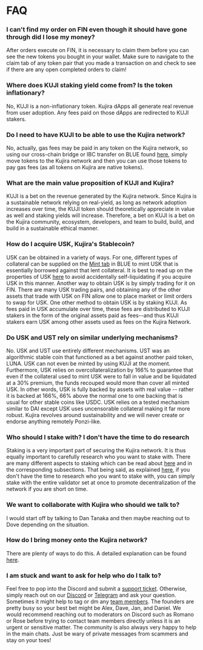 # FAQ

### I can't find my order on FIN even though it should have gone through did I lose my money?&#x20;

After orders execute on FIN, it is necessary to claim them before you can see the new tokens you bought in your wallet. Make sure to navigate to the claim tab of any token pair that you made a transaction on and check to see if there are any open completed orders to claim!

### Where does KUJI staking yield come from? Is the token inflationary?&#x20;

No, KUJI is a non-inflationary token. Kujira dApps all generate real revenue from user adoption. Any fees paid on those dApps are redirected to KUJI stakers.&#x20;

### Do I need to have KUJI to be able to use the Kujira network?

No, actually, gas fees may be paid in any token on the Kujira network, so using our cross-chain bridge or IBC transfer on BLUE found [here](https://blue.kujira.app/ibc?destination=juno-1), simply move tokens to the Kujira network and then you can use those tokens to pay gas fees (as all tokens on Kujira are native tokens).&#x20;

### What are the main value proposition of KUJI and Kujira?

KUJI is a bet on the revenue generated by the Kujira network. Since Kujira is a sustainable network relying on real-yield, as long as network adoption increases over time, the KUJI token should theoretically appreciate in value as well and staking yields will increase. Therefore, a bet on KUJI is a bet on the Kujira community, ecosystem, developers, and team to build, build, and build in a sustainable ethical manner.

### How do I acquire USK, Kujira's Stablecoin?

USK can be obtained in a variety of ways. For one, different types of collateral can be supplied on the [Mint tab](https://blue.kujira.app/mint) in BLUE to mint USK that is essentially borrowed against that lent collateral. It is best to read up on the properties of USK [here](../dapps-and-infrastructure/usk-stablecoin.md) to avoid accidentally self-liquidating if you acquire USK in this manner. Another way to obtain USK is by simply trading for it on FIN. There are many USK trading pairs, and obtaining any of the other assets that trade with USK on FIN allow one to place market or limit orders to swap for USK. One other method to obtain USK is by staking KUJI. As fees  paid in USK accumulate over time, these fees are distributed to KUJI stakers in the form of the original assets paid as fees--and thus KUJI stakers earn USK among other assets used as fees on the Kujira Network.

### Do USK and UST rely on similar underlying mechanisms?

No. USK and UST use entirely different mechanisms. UST was an algorithmic stable coin that functioned as a bet against another paid token, LUNA. USK can not even be minted by using KUJI at the moment. Furthermore, USK relies on overcollateralization by 166% to guarantee that even if the collateral used to mint USK were to fall in value and be liquidated at a 30% premium, the funds recouped would more than cover all minted USK. In other words, USK is fully backed by assets with real value -- rather it is backed at 166%, 66% above the normal one to one backing that is usual for other stable coins like USDC. USK relies on a tested mechanism similar to DAI except USK uses uncensorable collateral making it far more robust. Kujira revolves around sustainability and we will never create or endorse anything remotely Ponzi-like.&#x20;

### Who should I stake with? I don't have the time to do research

Staking is a very important part of securing the Kujira network. It is thus equally important to carefully research who you want to stake with. There are many different aspects to staking which can be read about [here](../governance/staking/) and in the corresponding subsections. That being said, as explained [here](../governance/staking/staking-ui.md), if you don't have the time to research who you want to stake with, you can simply stake with the entire validator set at once to promote decentralization of the network if you are short on time.

### We want to collaborate with Kujira who should we talk to?

&#x20;I would start off by talking to Dan Tanaka and then maybe reaching out to Dove depending on the situation.&#x20;

### How do I bring money onto the Kujira network?&#x20;

There are plenty of ways to do this. A detailed explanation can be found [here](../kujira-ecosystem/how-to-deposit-assets-into-the-ecosystem.md).

### I am stuck and want to ask for help who do I talk to?

Feel free to pop into the Discord and submit a [support ticket](../community/kujira-socials/discord.md#support-tickets). Otherwise, simply reach out on our [Discord](../community/kujira-socials/discord.md) or [Telegram](../community/kujira-socials/telegram.md) and ask your question. Sometimes it might help to tag or dm any [team members](../introduction/who-are-team-kujira.md). The founders are pretty busy so your best bet might be Alex, Dave, Jan, and Daniel. We would recommend reaching out to moderators on Discord such as Romano or Rose before trying to contact team members directly unless it is an urgent or sensitive matter. The community is also always very happy to help in the main chats. Just be wary of private messages from scammers and stay on your toes!



